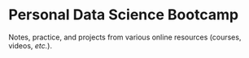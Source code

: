 # Personal Data Science Bootcamp

Notes, practice, and projects from various online resources (courses, videos, _etc._).
